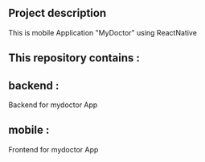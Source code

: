 ## Project description

This is mobile Application "MyDoctor" using ReactNative

## This repository contains :

## backend :
Backend for mydoctor App

## mobile :
Frontend for mydoctor App